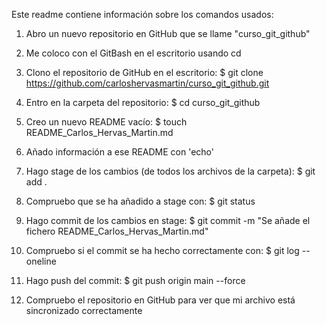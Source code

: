 Este readme contiene información sobre los comandos usados:

1) Abro un nuevo repositorio en GitHub que se llame "curso_git_github"

2) Me coloco con el GitBash en el escritorio usando cd

3) Clono el repositorio de GitHub en el escritorio:
$ git clone https://github.com/carloshervasmartin/curso_git_github.git

4) Entro en la carpeta del repositorio:
$ cd curso_git_github

5) Creo un nuevo README vacío:
$ touch README_Carlos_Hervas_Martin.md

6) Añado información a ese README con 'echo'

7) Hago stage de los cambios (de todos los archivos de la carpeta):
$ git add .

8) Compruebo que se ha añadido a stage con:
$ git status

9) Hago commit de los cambios en stage:
$ git commit -m "Se añade el fichero README_Carlos_Hervas_Martin.md"

10) Compruebo si el commit se ha hecho correctamente con:
$ git log --oneline

11) Hago push del commit:
$ git push origin main --force

12) Compruebo el repositorio en GitHub para ver que mi archivo está sincronizado correctamente
